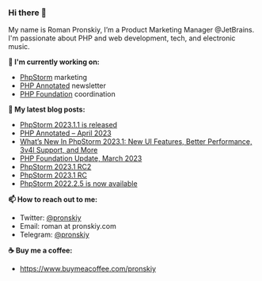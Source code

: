 ### Hi there 👋

My name is Roman Pronskiy, I’m a Product Marketing Manager @JetBrains. I'm passionate about PHP and web development, tech, and electronic music.

**👷 I'm currently working on:**
- [PhpStorm](https://jetbrains.com/phpstorm/) marketing
- [PHP Annotated](https://info.jetbrains.com/PHP-Annotated-Subscription.html) newsletter
- [PHP Foundation](http://thephp.foundation/) coordination

**📜 My latest blog posts:**
<!-- BLOG-POST-LIST:START -->
- [PhpStorm 2023.1.1 is released](https://blog.jetbrains.com/phpstorm/2023/05/phpstorm-2023-1-1-is-released/)
- [PHP Annotated – April 2023](https://blog.jetbrains.com/phpstorm/2023/04/php-annotated-april-2023/)
- [What’s New In PhpStorm 2023.1: New UI Features, Better Performance, 3v4l Support, and More](https://blog.jetbrains.com/phpstorm/2023/04/phpstorm-2023-1/)
- [PHP Foundation Update, March 2023](https://thephp.foundation/blog/2023/03/31/php-foundation-update-march-2023/)
- [PhpStorm 2023.1 RC2](https://blog.jetbrains.com/phpstorm/2023/03/phpstorm-2023-1-rc2/)
- [PhpStorm 2023.1 RC](https://blog.jetbrains.com/phpstorm/2023/03/phpstorm-2023-1-rc/)
- [PhpStorm 2022.2.5 is now available](https://blog.jetbrains.com/phpstorm/2023/03/phpstorm-2022-2-5-is-now-available/)
<!-- BLOG-POST-LIST:END -->

**📫 How to reach out to me:**
- Twitter: [@pronskiy](https://twitter.com/pronskiy)
- Email: roman at pronskiy.com
- Telegram: [@pronskiy](https://t.me/pronskiy)

**☕️ Buy me a coffee:**
- https://www.buymeacoffee.com/pronskiy

<!--
- 💬 Ask me about [PhpStorm](https://www.jetbrains.com/phpstorm/) and PHP.

Here are some ideas to get you started:

- 🔭 I’m currently working on ...
- 🌱 I’m currently learning ...
- 👯 I’m looking to collaborate on ...
- 🤔 I’m looking for help with ...
- 💬 Ask me about ...
- 📫 How to reach me: ...
- 😄 Pronouns: ...
- ⚡ Fun fact: ...
-->
